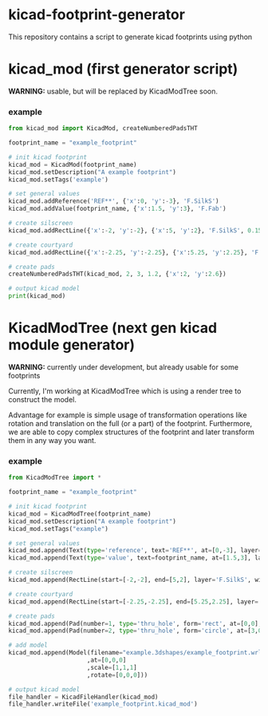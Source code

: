 # kicad-footprint-generator

This repository contains a script to generate kicad footprints using python

# kicad_mod (first generator script)

**WARNING:** usable, but will be replaced by KicadModTree soon.

### example

```python
from kicad_mod import KicadMod, createNumberedPadsTHT

footprint_name = "example_footprint"

# init kicad footprint
kicad_mod = KicadMod(footprint_name)
kicad_mod.setDescription("A example footprint")
kicad_mod.setTags('example')

# set general values
kicad_mod.addReference('REF**', {'x':0, 'y':-3}, 'F.SilkS')
kicad_mod.addValue(footprint_name, {'x':1.5, 'y':3}, 'F.Fab')

# create silscreen
kicad_mod.addRectLine({'x':-2, 'y':-2}, {'x':5, 'y':2}, 'F.SilkS', 0.15)

# create courtyard
kicad_mod.addRectLine({'x':-2.25, 'y':-2.25}, {'x':5.25, 'y':2.25}, 'F.CrtYd', 0.05)

# create pads
createNumberedPadsTHT(kicad_mod, 2, 3, 1.2, {'x':2, 'y':2.6})

# output kicad model
print(kicad_mod)
```

# KicadModTree (next gen kicad module generator)

**WARNING:** currently under development, but already usable for some footprints

Currently, I'm working at KicadModTree which is using a render tree to construct the model.

Advantage for example is simple usage of transformation operations like rotation and translation on the full (or a part) of the footprint.
Furthermore, we are able to copy complex structures of the footprint and later transform them in any way you want.

### example

```python
from KicadModTree import *

footprint_name = "example_footprint"

# init kicad footprint
kicad_mod = KicadModTree(footprint_name)
kicad_mod.setDescription("A example footprint")
kicad_mod.setTags("example")

# set general values
kicad_mod.append(Text(type='reference', text='REF**', at=[0,-3], layer='F.SilkS'))
kicad_mod.append(Text(type='value', text=footprint_name, at=[1.5,3], layer='F.Fab'))

# create silscreen
kicad_mod.append(RectLine(start=[-2,-2], end=[5,2], layer='F.SilkS', width=0.15))

# create courtyard
kicad_mod.append(RectLine(start=[-2.25,-2.25], end=[5.25,2.25], layer='F.CrtYd', width=0.05))

# create pads
kicad_mod.append(Pad(number=1, type='thru_hole', form='rect', at=[0,0], size=[2,2], drill=1.2, layers=['*.Cu', '*.Mask', 'F.SilkS']))
kicad_mod.append(Pad(number=2, type='thru_hole', form='circle', at=[3,0], size=[2,2], drill=1.2, layers=['*.Cu', '*.Mask', 'F.SilkS']))

# add model
kicad_mod.append(Model(filename="example.3dshapes/example_footprint.wrl"
                      ,at=[0,0,0]
                      ,scale=[1,1,1]
                      ,rotate=[0,0,0]))

# output kicad model
file_handler = KicadFileHandler(kicad_mod)
file_handler.writeFile('example_footprint.kicad_mod')
```
